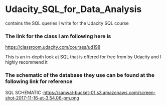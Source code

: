 # Udacity_SQL_for_Data_Analysis
contains the SQL queries I write for the Udacity SQL course


### The link for the class I am following here is
https://classroom.udacity.com/courses/ud198

This is an in-depth look at SQL that is offered for free from by Udacity and I highly recommend it

### The schematic of the database they use can be found at the following link for reference
SQL SCHEMATIC :https://sanwal-bucket-01.s3.amazonaws.com/screen-shot-2017-11-16-at-3.54.06-pm.png
